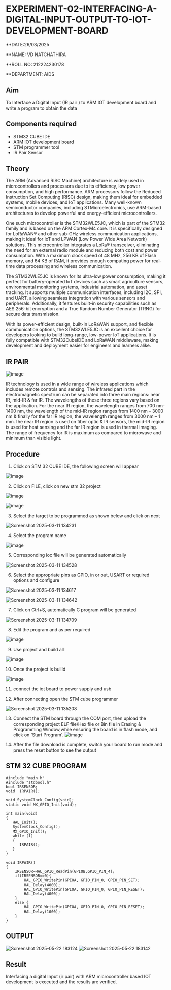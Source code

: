 # EXPERIMENT-02-INTERFACING-A-DIGITAL-INPUT-OUTPUT-TO-IOT-DEVELOPMENT-BOARD


**DATE:26/03/2025

**NAME: VD NATCHATHIRA

**ROLL NO: 212224230178

**DEPARTMENT: AIDS

## Aim

To Interface a Digital Input (IR pair ) to ARM IOT development board and write a program to obtain the data

## Components required

- STM32 CUBE IDE
- ARM IOT development board
- STM programmer tool
- IR Pair Sensor

## Theory

The ARM (Advanced RISC Machine) architecture is widely used in microcontrollers and processors due to its efficiency, low power consumption, and high performance. ARM processors follow the Reduced Instruction Set Computing (RISC) design, making them ideal for embedded systems, mobile devices, and IoT applications. Many well-known semiconductor companies, including STMicroelectronics, use ARM-based architectures to develop powerful and energy-efficient microcontrollers.

One such microcontroller is the STM32WLE5JC, which is part of the STM32 family and is based on the ARM Cortex-M4 core. It is specifically designed for LoRaWAN® and other sub-GHz wireless communication applications, making it ideal for IoT and LPWAN (Low Power Wide Area Network) solutions. This microcontroller integrates a LoRa® transceiver, eliminating the need for an external radio module and reducing both cost and power consumption. With a maximum clock speed of 48 MHz, 256 KB of Flash memory, and 64 KB of RAM, it provides enough computing power for real-time data processing and wireless communication.

The STM32WLE5JC is known for its ultra-low power consumption, making it perfect for battery-operated IoT devices such as smart agriculture sensors, environmental monitoring systems, industrial automation, and asset tracking. It supports multiple communication interfaces, including I2C, SPI, and UART, allowing seamless integration with various sensors and peripherals. Additionally, it features built-in security capabilities such as AES 256-bit encryption and a True Random Number Generator (TRNG) for secure data transmission.

With its power-efficient design, built-in LoRaWAN support, and flexible communication options, the STM32WLE5JC is an excellent choice for developers looking to build long-range, low-power IoT applications. It is fully compatible with STM32CubeIDE and LoRaWAN middleware, making development and deployment easier for engineers and learners alike.

## IR PAIR

![image](https://github.com/user-attachments/assets/c0e0a1c8-b7be-4d10-9307-46432c31f26e)

IR technology is used in a wide range of wireless applications which includes remote controls and sensing. The infrared part in the electromagnetic spectrum can be separated into three main regions: near IR, mid-IR & far IR. The wavelengths of these three regions vary based on the application. For the near IR region, the wavelength ranges from 700 nm- 1400 nm, the wavelength of the mid-IR region ranges from 1400 nm – 3000 nm & finally for the far IR region, the wavelength ranges from 3000 nm – 1 mm.The near IR region is used on fiber optic & IR sensors, the mid-IR region is used for heat sensing and the far IR region is used in thermal imaging. The range of frequency for IR is maximum as compared to microwave and minimum than visible light.

## Procedure

1. Click on STM 32 CUBE IDE, the following screen will appear
   
 ![image](https://user-images.githubusercontent.com/36288975/226189166-ac10578c-c059-40e7-8b80-9f84f64bf088.png)


2. Click on FILE, click on new stm 32 project

![image](https://user-images.githubusercontent.com/36288975/226189215-2d13ebfb-507f-44fc-b772-02232e97c0e3.png)

![image](https://user-images.githubusercontent.com/36288975/226189230-bf2d90dd-9695-4aaf-b2a6-6d66454e81fc.png)

3. Select the target to be programmed as shown below and click on next

![Screenshot 2025-03-11 134231](https://github.com/user-attachments/assets/09e61f3d-224f-4ca8-96d4-7336869df5c7)

4. Select the program name

![image](https://user-images.githubusercontent.com/36288975/226189316-09832a30-4d1a-4d4f-b8ad-2dc28f137711.png)

5. Corresponding ioc file will be generated automatically

![Screenshot 2025-03-11 134528](https://github.com/user-attachments/assets/df427edd-e24a-4612-a858-aeae859b379f)


6. Select the appropriate pins as GPIO, in or out, USART or required options and configure

![Screenshot 2025-03-11 134617](https://github.com/user-attachments/assets/125ee548-30b1-4c88-932f-adf07984522f)

![Screenshot 2025-03-11 134642](https://github.com/user-attachments/assets/0adfbb58-4cad-408a-9300-f4808b53cac4)


7. Click on Ctrl+S, automatically C program will be generated

![Screenshot 2025-03-11 134709](https://github.com/user-attachments/assets/70b83b79-1569-4f14-99d5-e2adbb4e692d)

8. Edit the program and as per required 

![image](https://user-images.githubusercontent.com/36288975/226189461-a573e62f-a109-4631-a250-a20925758fe0.png)


9. Use project and build all 

![image](https://user-images.githubusercontent.com/36288975/226189554-3f7101ac-3f41-48fc-abc7-480bd6218dec.png)

10. Once the project is bulild 

![image](https://user-images.githubusercontent.com/36288975/226189577-c61cc1eb-3990-4968-8aa6-aefffc766b70.png)

11. connect the iot board to power supply and usb

12. After connecting open the STM cube programmer

![Screenshot 2025-03-11 135208](https://github.com/user-attachments/assets/bb67ab6b-81a5-450c-b170-4276a9b87ef2)


13. Connect the STM board through the COM port, then upload the corresponding project ELF file/Hex file or Bin file in Erasing & Programming Window,while ensuring the board is in flash mode, and click on 'Start Program'.
    ![image](https://github.com/user-attachments/assets/9383531d-8204-4697-9321-55afb6abee2e)

14.  After the file download is complete, switch your board to run mode and press the reset button to see the output


## STM 32 CUBE PROGRAM

```
#include "main.h"
#include "stdbool.h"
bool IRSENSOR;
void  IRPAIR();

void SystemClock_Config(void);
static void MX_GPIO_Init(void);

int main(void)
{
   HAL_Init();
   SystemClock_Config();
   MX_GPIO_Init();
   while (1)
   {
      IRPAIR();
   }
}

void IRPAIR()
{
	IRSENSOR=HAL_GPIO_ReadPin(GPIOB,GPIO_PIN_4);
	if(IRSENSOR==0){
		HAL_GPIO_WritePin(GPIOA, GPIO_PIN_0, GPIO_PIN_SET);
		HAL_Delay(4000);
		HAL_GPIO_WritePin(GPIOA, GPIO_PIN_0, GPIO_PIN_RESET);
		HAL_Delay(4000);
	}
	else {
		HAL_GPIO_WritePin(GPIOA, GPIO_PIN_0, GPIO_PIN_RESET);
		HAL_Delay(1000);
	}
}

```

## OUTPUT

![Screenshot 2025-05-22 183124](https://github.com/user-attachments/assets/52040390-2604-4562-b07a-dadae8c59f7f)
![Screenshot 2025-05-22 183142](https://github.com/user-attachments/assets/ec7ecae1-95ef-43eb-b84d-151a7ac65266)


## Result

Interfacing a digital Input (ir pair) with ARM microcontroller based IOT development is executed and the results are verified.
